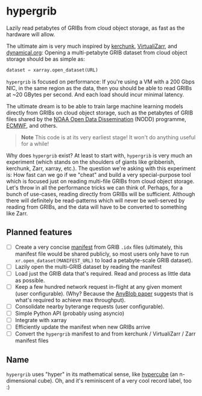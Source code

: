 # hypergrib
Lazily read petabytes of GRIBs from cloud object storage, as fast as the hardware will allow.

The ultimate aim is very much inspired by [kerchunk](https://fsspec.github.io/kerchunk/), [VirtualiZarr](https://github.com/zarr-developers/VirtualiZarr), and [dynamical.org](https://dynamical.org): Opening a multi-petabyte GRIB dataset from cloud object storage should be as simple as:

```python
dataset = xarray.open_dataset(URL)
```

`hypergrib` is focused on performance: If you're using a VM with a 200 Gbps NIC, in the same region as the data, then you should be able to read GRIBs at ~20 GBytes per second. And each load should incur minimal latency.

The ultimate dream is to be able to train large machine learning models directly from GRIBs on cloud object storage, such as the petabytes of GRIB files shared by the [NOAA Open Data Dissemination](https://www.noaa.gov/nodd) (NODD) programme, [ECMWF](https://www.ecmwf.int/en/forecasts/datasets/open-data), and others.

> **Note**
> This code is at its very earliest stage! It won't do anything useful for a while!

Why does `hypergrib` exist? At least to start with, `hypergrib` is very much an experiment (which stands on the shoulders of giants like gribberish, kerchunk, Zarr, xarray, etc.). The question we're asking with this experiment is: How fast can we go if we "cheat" and build a very special-purpose tool which is focused just on reading multi-file GRIBs from cloud object storage. Let's throw in all the performance tricks we can think of. Perhaps, for a bunch of use-cases, reading directly from GRIBs will be sufficient. Although there will definitely be read-patterns which will never be well-served by reading from GRIBs, and the data will have to be converted to something like Zarr.

## Planned features
- [ ] Create a very concise [manifest](https://github.com/JackKelly/hypergrib/issues/1) from GRIB `.idx` files (ultimately, this manifest file would be shared publicly, so most users only have to run `xr.open_dataset(MANIFEST_URL)` to load a petabyte-scale GRIB dataset).
- [ ] Lazily open the multi-GRIB dataset by reading the manifest
- [ ] Load just the GRIB data that's required. Read and process as little data as possible.
- [ ] Keep a few hundred network request in-flight at any given moment (user configurable). (Why? Because the [AnyBlob paper](https://www.vldb.org/pvldb/vol16/p2769-durner.pdf) suggests that is what's required to achieve max throughput).
- [ ] Consolidate nearby byterange requests (user configurable).
- [ ] Simple Python API (probably using asyncio)
- [ ] Integrate with xarray
- [ ] Efficiently update the manifest when new GRIBs arrive
- [ ] Convert the `hypergrib` manifest to and from kerchunk / VirtualiZarr / Zarr manifest files

## Name

`hypergrib` uses "hyper" in its mathematical sense, like [hypercube](https://en.wikipedia.org/wiki/Hypercube) (an n-dimensional cube). Oh, and it's reminiscent of a very cool record label, too :)
